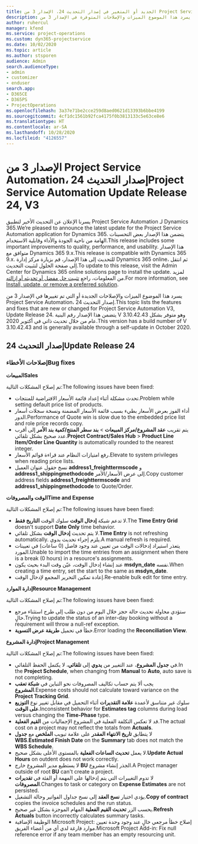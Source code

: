 ```yaml
---
title: الجديد أو المتغير في إصدار التحديث 24، الإصدار 3 من Project Service Automation
description: يسرد هذا الموضوع الميزات والإصلاحات المتوفرة في الإصدار 3 من Project Service Automation، إصدار التحديث 24.
author: ruhercul
manager: kfend
ms.service: project-operations
ms.custom: dyn365-projectservice
ms.date: 10/02/2020
ms.topic: article
ms.author: stsporen
audience: Admin
search.audienceType:
- admin
- customizer
- enduser
search.app:
- D365CE
- D365PS
- ProjectOperations
ms.openlocfilehash: 3a37e71be2cce259d8aed0621d13393b6bbe4199
ms.sourcegitcommit: 4cf1dc1561b92fca4175f0b3813133c5e63ce8e6
ms.translationtype: HT
ms.contentlocale: ar-SA
ms.lasthandoff: 10/28/2020
ms.locfileid: "4126557"
---
```

# <a name="project-service-automation-update-release-24-v3"></a><span data-ttu-id="d06b0-103">الإصدار 3 من Project Service Automation، إصدار التحديث 24</span><span class="sxs-lookup"><span data-stu-id="d06b0-103">Project Service Automation Update Release 24, V3</span></span>

<span data-ttu-id="d06b0-104">يسرنا الإعلان عن التحديث الأخير لتطبيق Project Service Automation لـ Dynamics 365.</span><span class="sxs-lookup"><span data-stu-id="d06b0-104">We’re pleased to announce the latest update for the Project Service Automation application for Dynamics 365.</span></span> <span data-ttu-id="d06b0-105">يتضمن هذا الإصدار بعض التحسينات الهامة من ناحية الجودة والأداء وقابلية الاستخدام.</span><span class="sxs-lookup"><span data-stu-id="d06b0-105">This release includes some important improvements to quality, performance, and usability.</span></span> <span data-ttu-id="d06b0-106">هذا الإصدار متوافق مع Dynamics 365 9.x.</span><span class="sxs-lookup"><span data-stu-id="d06b0-106">This release is compatible with Dynamics 365 9.x.</span></span> <span data-ttu-id="d06b0-107">للتحديث إلى هذا الإصدار، قم بزيارة مركز إدارة Dynamics 365 online، ثم انتقل إلى صفحة الحلول لتثبيت التحديث.</span><span class="sxs-lookup"><span data-stu-id="d06b0-107">To update to this release, visit the Admin Center for Dynamics 365 online solutions page to install the update.</span></span> <span data-ttu-id="d06b0-108">لمزيد من المعلومات، راجع [تثبيت حل مفضل أو تحديثه أو إزالته](https://docs.microsoft.com/power-platform/admin/install-remove-preferred-solution).</span><span class="sxs-lookup"><span data-stu-id="d06b0-108">For more information, see [Install, update, or remove a preferred solution](https://docs.microsoft.com/power-platform/admin/install-remove-preferred-solution).</span></span>

<span data-ttu-id="d06b0-109">يسرد هذا الموضوع الميزات والإصلاحات الجديدة أو التي تم تغييرها في الإصدار 3 من Project Service Automation، إصدار التحديث 24.</span><span class="sxs-lookup"><span data-stu-id="d06b0-109">This topic lists the features and fixes that are new or changed for Project Service Automation V3, Update Release 24.</span></span> <span data-ttu-id="d06b0-110">يتضمن هذا الإصدار رقم البنية V 3.10.42.43 وهو متوفر بشكل عام من خلال تحديث ذاتي في أكتوبر 2020.</span><span class="sxs-lookup"><span data-stu-id="d06b0-110">This version has a build number of V 3.10.42.43 and is generally available through a self-update in October 2020.</span></span>

## <a name="update-release-24"></a><span data-ttu-id="d06b0-111">إصدار التحديث 24</span><span class="sxs-lookup"><span data-stu-id="d06b0-111">Update Release 24</span></span>

### <a name="bug-fixes"></a><span data-ttu-id="d06b0-112">إصلاحات الأخطاء</span><span class="sxs-lookup"><span data-stu-id="d06b0-112">Bug fixes</span></span>

<span data-ttu-id="d06b0-113">**المبيعات**</span><span class="sxs-lookup"><span data-stu-id="d06b0-113">**Sales**</span></span>

<span data-ttu-id="d06b0-114">تم إصلاح المشكلات التالية:</span><span class="sxs-lookup"><span data-stu-id="d06b0-114">The following issues have been fixed:</span></span>

- <span data-ttu-id="d06b0-115">تحدث مشكلة أثناء إعداد قائمة الأسعار الافتراضية للمنتجات.</span><span class="sxs-lookup"><span data-stu-id="d06b0-115">Problem while setting default price list of products.</span></span>
- <span data-ttu-id="d06b0-116">أداء الفوز بعرض الأسعار بطيء بسبب قائمة الأسعار المضمنة ونسخة سجلات أسعار الدور.</span><span class="sxs-lookup"><span data-stu-id="d06b0-116">Performance of Quote win is slow due to the embedded price list and role price records copy.</span></span>
- <span data-ttu-id="d06b0-117">يتم تقريب **عقد المشروع/مركز المبيعات** > **بند سطر المنتج/كمية بند الأمر** إلى أقرب عدد صحيح بشكل تلقائي.</span><span class="sxs-lookup"><span data-stu-id="d06b0-117">**Project Contract/Sales Hub** > **Product Line Item/Order Line Quantity** is automatically rounded to the nearest integer.</span></span>
- <span data-ttu-id="d06b0-118">رفع امتيازات النظام عند قراءة قوائم الأسعار.</span><span class="sxs-lookup"><span data-stu-id="d06b0-118">Elevate to system privileges when reading price lists.</span></span>
- <span data-ttu-id="d06b0-119">نسخ حقول عنوان العميل **address1_freighttermscode** و **address1_shippingmethodcode** إلى عرض الأسعار/الأمر.</span><span class="sxs-lookup"><span data-stu-id="d06b0-119">Copy customer address fields **address1_freighttermscode** and **address1_shippingmethodcode** to Quote/Order.</span></span> 


<span data-ttu-id="d06b0-120">**الوقت والمصروفات**</span><span class="sxs-lookup"><span data-stu-id="d06b0-120">**Time and Expense**</span></span>

<span data-ttu-id="d06b0-121">تم إصلاح المشكلات التالية:</span><span class="sxs-lookup"><span data-stu-id="d06b0-121">The following issues have been fixed:</span></span>

- <span data-ttu-id="d06b0-122">لا تدعم شبكة **إدخال الوقت** سلوك الوقت **التاريخ فقط**.</span><span class="sxs-lookup"><span data-stu-id="d06b0-122">The **Time Entry Grid** doesn't support **Date Only** time behavior.</span></span>
- <span data-ttu-id="d06b0-123">لا يتم تحديث **إدخال الوقت** بشكل تلقائي.</span><span class="sxs-lookup"><span data-stu-id="d06b0-123">**Time Entry** is not refreshing automatically.</span></span> <span data-ttu-id="d06b0-124">يلزم إجراء تحديث يدوي.</span><span class="sxs-lookup"><span data-stu-id="d06b0-124">A manual refresh is required.</span></span>
- <span data-ttu-id="d06b0-125">يتعذر استيراد إدخالات الوقت من تعيين عند وجود فاصل (0 ساعات) في تعيينات المورد.</span><span class="sxs-lookup"><span data-stu-id="d06b0-125">Unable to import the time entries from an assignment when there is a break (0 hours) in a resource's assignments.</span></span>
- <span data-ttu-id="d06b0-126">عند إنشاء إدخال الوقت، عيّن وقت البدء بحيث يكون **msdyn_date** نفسه.</span><span class="sxs-lookup"><span data-stu-id="d06b0-126">When creating a time entry, set the start to the same as **msdyn_date**.</span></span>
- <span data-ttu-id="d06b0-127">إعادة تمكين التحرير المجمع لإدخال الوقت.</span><span class="sxs-lookup"><span data-stu-id="d06b0-127">Re-enable bulk edit for time entry.</span></span>

<span data-ttu-id="d06b0-128">**إدارة الموارد**</span><span class="sxs-lookup"><span data-stu-id="d06b0-128">**Resource Management**</span></span>

<span data-ttu-id="d06b0-129">تم إصلاح المشكلات التالية:</span><span class="sxs-lookup"><span data-stu-id="d06b0-129">The following issues have been fixed:</span></span>

- <span data-ttu-id="d06b0-130">ستؤدي محاولة تحديث حالة حجز خلال اليوم من دون طلب إلى طرح استثناء مرجع خالٍ.</span><span class="sxs-lookup"><span data-stu-id="d06b0-130">Trying to update the status of an inter-day booking without a requirement will throw a null-ref exception.</span></span>
- <span data-ttu-id="d06b0-131">خطأ في تحميل **طريقة عرض التسوية**.</span><span class="sxs-lookup"><span data-stu-id="d06b0-131">Error loading the **Reconciliation View**.</span></span>


<span data-ttu-id="d06b0-132">**إدارة المشروع**</span><span class="sxs-lookup"><span data-stu-id="d06b0-132">**Project Management**</span></span>

<span data-ttu-id="d06b0-133">تم إصلاح المشكلات التالية:</span><span class="sxs-lookup"><span data-stu-id="d06b0-133">The following issues have been fixed:</span></span>

- <span data-ttu-id="d06b0-134">في **جدول المشروع**، عند التغيير من **يدوي** إلى **تلقائي**، لا يكتمل الحفظ التلقائي.</span><span class="sxs-lookup"><span data-stu-id="d06b0-134">In the **Project Schedule**, when changing from **Manual** to **Auto**, auto save is not completing.</span></span>
- <span data-ttu-id="d06b0-135">يجب ألا يتم حساب تكاليف المصروفات نحو التباين في **شبكة تعقب المشروع**.</span><span class="sxs-lookup"><span data-stu-id="d06b0-135">Expense costs should not calculate toward variance on the **Project Tracking Grid**.</span></span>
- <span data-ttu-id="d06b0-136">سلوك غير متناسق لأعمدة **علامة التقديرات** أثناء التحميل في مقابل تغيير نوع **التوزيع على الوقت**.</span><span class="sxs-lookup"><span data-stu-id="d06b0-136">Inconsistent behavior for **Estimates tag** columns during load versus changing the **Time-Phase** type.</span></span>
- <span data-ttu-id="d06b0-137">قد لا تعكس التكلفة الفعلية في المشروع الإجماليات من **القيم الفعلية**.</span><span class="sxs-lookup"><span data-stu-id="d06b0-137">The actual cost on a project may not reflect the totals from **Actuals**.</span></span>
- <span data-ttu-id="d06b0-138">لا يتطابق **تاريخ الانتهاء المقدر** على علامة تبويب **الملخص** مع **جدول WBS**.</span><span class="sxs-lookup"><span data-stu-id="d06b0-138">**Estimated Finish Date** on the **Summary** tab does not match the **WBS Schedule**.</span></span>
- <span data-ttu-id="d06b0-139">لا يعمل **تحديث الساعات الفعلية** بالمستوى الأعلى بشكل صحيح.</span><span class="sxs-lookup"><span data-stu-id="d06b0-139">**Update Actual Hours** on outdent does not work correctly.</span></span>
- <span data-ttu-id="d06b0-140">لا يستطيع مدير المشروع خارج **BU** الجذر إنشاء مشروع.</span><span class="sxs-lookup"><span data-stu-id="d06b0-140">A Project manager outside of root **BU** can't create a project.</span></span>
- <span data-ttu-id="d06b0-141">لا تدوم التغييرات التي يتم إدخالها على المهمة أو الفئة في **تقديرات المصروفات**.</span><span class="sxs-lookup"><span data-stu-id="d06b0-141">Changes to task or category on **Expense Estimates** are not persisted.</span></span>
- <span data-ttu-id="d06b0-142">يؤدي اختيار **نسخ العقد** إلى نسخ جداول الفواتير وحالة التشغيل.</span><span class="sxs-lookup"><span data-stu-id="d06b0-142">**Copy of contract** copies the invoice schedules and the run status.</span></span>
- <span data-ttu-id="d06b0-143">يحسب الزر **تحديث القيم الفعلية** المهام الموجزة بشكل غير صحيح.</span><span class="sxs-lookup"><span data-stu-id="d06b0-143">**Refresh Actuals** button incorrectly calculates summary tasks.</span></span>
- <span data-ttu-id="d06b0-144">الوظيفة الإضافية Microsoft Project: إصلاح خطأ مرجعي خالٍ عند وجود وحدة تعيين موارد فارغة لدي أي من أعضاء الفريق.</span><span class="sxs-lookup"><span data-stu-id="d06b0-144">Microsoft Project Add-in: Fix null reference error if any team member has an empty resourcing unit.</span></span>

